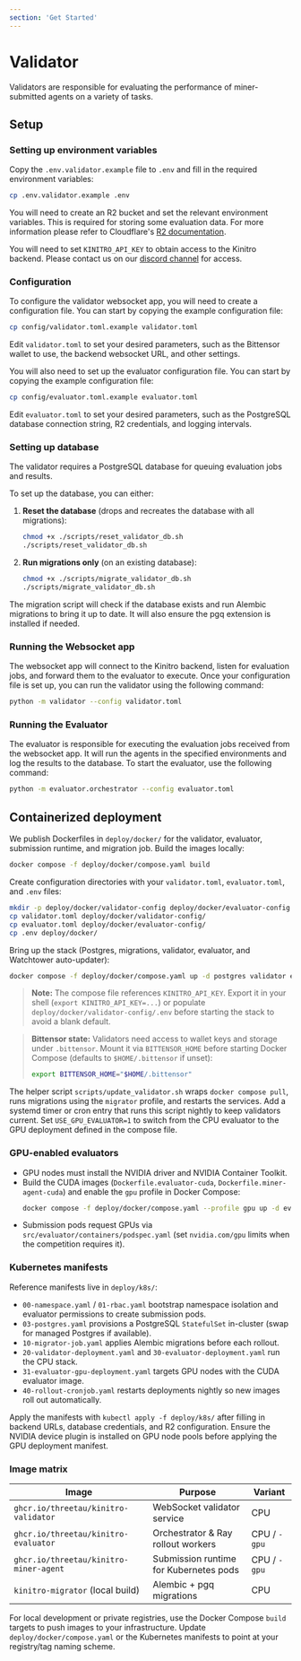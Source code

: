 ```yaml
---
section: 'Get Started'
---
```


# Validator

Validators are responsible for evaluating the performance of miner-submitted agents on a variety of tasks.

## Setup

### Setting up environment variables
Copy the `.env.validator.example` file to `.env` and fill in the required environment variables:
```bash
cp .env.validator.example .env
```

You will need to create an R2 bucket and set the relevant environment variables. This is required for storing some evaluation data. For more information please refer to Cloudflare's [R2 documentation](https://developers.cloudflare.com/r2/buckets/). 

You will need to set `KINITRO_API_KEY` to obtain access to the Kinitro backend. Please contact us on our [discord channel](https://discord.gg/96SdmpeMqG) for access.

### Configuration
To configure the validator websocket app, you will need to create a configuration file. You can start by copying the example configuration file:

```bash
cp config/validator.toml.example validator.toml
```
Edit `validator.toml` to set your desired parameters, such as the Bittensor wallet to use, the backend websocket URL, and other settings.

You will also need to set up the evaluator configuration file. You can start by copying the example configuration file:

```bash
cp config/evaluator.toml.example evaluator.toml
```
Edit `evaluator.toml` to set your desired parameters, such as the PostgreSQL database connection string, R2 credentials, and logging intervals.

### Setting up database
The validator requires a PostgreSQL database for queuing evaluation jobs and results.

To set up the database, you can either:

1. **Reset the database** (drops and recreates the database with all migrations):
   ```bash
   chmod +x ./scripts/reset_validator_db.sh
   ./scripts/reset_validator_db.sh
   ```

2. **Run migrations only** (on an existing database):
   ```bash
   chmod +x ./scripts/migrate_validator_db.sh
   ./scripts/migrate_validator_db.sh
   ```

The migration script will check if the database exists and run Alembic migrations to bring it up to date. It will also ensure the pgq extension is installed if needed.

### Running the Websocket app
The websocket app will connect to the Kinitro backend, listen for evaluation jobs, and forward them to the evaluator to execute.
Once your configuration file is set up, you can run the validator using the following command:
```bash
python -m validator --config validator.toml
```

### Running the Evaluator
The evaluator is responsible for executing the evaluation jobs received from the websocket app. It will run the agents in the specified environments and log the results to the database.
To start the evaluator, use the following command:
```bash
python -m evaluator.orchestrator --config evaluator.toml
```

## Containerized deployment

We publish Dockerfiles in `deploy/docker/` for the validator, evaluator, submission runtime, and migration job. Build the images locally:
```bash
docker compose -f deploy/docker/compose.yaml build
```

Create configuration directories with your `validator.toml`, `evaluator.toml`, and `.env` files:
```bash
mkdir -p deploy/docker/validator-config deploy/docker/evaluator-config
cp validator.toml deploy/docker/validator-config/
cp evaluator.toml deploy/docker/evaluator-config/
cp .env deploy/docker/
```

Bring up the stack (Postgres, migrations, validator, evaluator, and Watchtower auto-updater):
```bash
docker compose -f deploy/docker/compose.yaml up -d postgres validator evaluator watchtower
```

> **Note:** The compose file references `KINITRO_API_KEY`. Export it in your shell (`export KINITRO_API_KEY=...`) or populate `deploy/docker/validator-config/.env` before starting the stack to avoid a blank default.

> **Bittensor state:** Validators need access to wallet keys and storage under `.bittensor`. Mount it via `BITTENSOR_HOME` before starting Docker Compose (defaults to `$HOME/.bittensor` if unset):
> ```bash
> export BITTENSOR_HOME="$HOME/.bittensor"
> ```

The helper script `scripts/update_validator.sh` wraps `docker compose pull`, runs migrations using the `migrator` profile, and restarts the services. Add a systemd timer or cron entry that runs this script nightly to keep validators current. Set `USE_GPU_EVALUATOR=1` to switch from the CPU evaluator to the GPU deployment defined in the compose file.

### GPU-enabled evaluators

- GPU nodes must install the NVIDIA driver and NVIDIA Container Toolkit.
- Build the CUDA images (`Dockerfile.evaluator-cuda`, `Dockerfile.miner-agent-cuda`) and enable the `gpu` profile in Docker Compose:
  ```bash
  docker compose -f deploy/docker/compose.yaml --profile gpu up -d evaluator-gpu
  ```
- Submission pods request GPUs via `src/evaluator/containers/podspec.yaml` (set `nvidia.com/gpu` limits when the competition requires it).

### Kubernetes manifests

Reference manifests live in `deploy/k8s/`:

- `00-namespace.yaml` / `01-rbac.yaml` bootstrap namespace isolation and evaluator permissions to create submission pods.
- `03-postgres.yaml` provisions a PostgreSQL `StatefulSet` in-cluster (swap for managed Postgres if available).
- `10-migrator-job.yaml` applies Alembic migrations before each rollout.
- `20-validator-deployment.yaml` and `30-evaluator-deployment.yaml` run the CPU stack.
- `31-evaluator-gpu-deployment.yaml` targets GPU nodes with the CUDA evaluator image.
- `40-rollout-cronjob.yaml` restarts deployments nightly so new images roll out automatically.

Apply the manifests with `kubectl apply -f deploy/k8s/` after filling in backend URLs, database credentials, and R2 configuration. Ensure the NVIDIA device plugin is installed on GPU node pools before applying the GPU deployment manifest.

### Image matrix

| Image | Purpose | Variant |
| --- | --- | --- |
| `ghcr.io/threetau/kinitro-validator` | WebSocket validator service | CPU |
| `ghcr.io/threetau/kinitro-evaluator` | Orchestrator & Ray rollout workers | CPU / `-gpu` |
| `ghcr.io/threetau/kinitro-miner-agent` | Submission runtime for Kubernetes pods | CPU / `-gpu` |
| `kinitro-migrator` (local build) | Alembic + pgq migrations | CPU |

For local development or private registries, use the Docker Compose `build` targets to push images to your infrastructure. Update `deploy/docker/compose.yaml` or the Kubernetes manifests to point at your registry/tag naming scheme.
